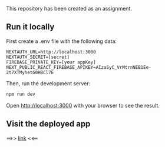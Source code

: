 This repository has been created as an assignment.

## Run it locally

First create a .env file with the following data:
```
NEXTAUTH_URL=http://localhost:3000
NEXTAUTH_SECRET=[secret]
FIREBASE_PRIVATE_KEY=[your appKey]
NEXT_PUBLIC_REACT_FIREBASE_APIKEY=AIzaSyC_VrMtrnNEB1Ee-2t7XTMyhetG0HBCl7E
```
Then, run the development server:

```bash
npm run dev
```

Open [http://localhost:3000](http://localhost:3000) with your browser to see the result.

## Visit the deployed app

==>> [link](https://assignment-login-gex6d7nnf-rpiflv.vercel.app/) <<==
